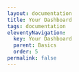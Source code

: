 ```yaml
---
layout: documentation
title: Your Dashboard
tags: documentation
eleventyNavigation:
  key: Your Dashboard
  parent: Basics
  order: 5
permalink: false
---
```

